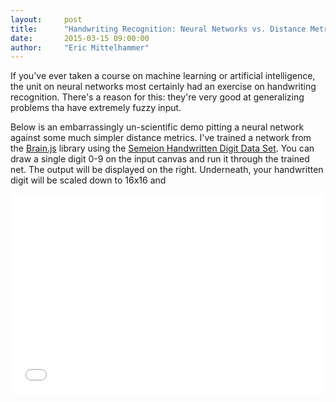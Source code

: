 ```yaml
---
layout:     post
title:      "Handwriting Recognition: Neural Networks vs. Distance Metrics"
date:       2015-03-15 09:00:00
author:     "Eric Mittelhammer"
---
```


If you've ever taken a course on machine learning or artificial intelligence, the unit on neural networks most certainly had an exercise on handwriting recognition.  There's a reason for this: they're very good at generalizing problems tha have extremely fuzzy input.

Below is an embarrassingly un-scientific demo pitting a neural network against some much simpler distance metrics. I've trained a network from the [Brain.js](https://github.com/harthur/brain) library using the [Semeion Handwritten Digit Data Set](https://archive.ics.uci.edu/ml/datasets/Semeion+Handwritten+Digit).  You can draw a single digit 0-9 on the input canvas and run it through the trained net.  The output will be displayed on the right.  Underneath, your handwritten digit will be scaled down to 16x16 and  

<iframe src="./handwriting/index.html" style="width: 100%; height: 320px; border: none;"/>
